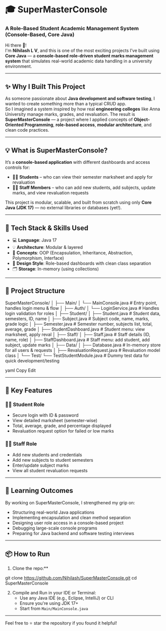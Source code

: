 # 🎓 SuperMasterConsole
### A Role-Based Student Academic Management System (Console-Based, Core Java)

Hi there 👋!  
I'm **Nihilash L V**, and this is one of the most exciting projects I’ve built using **Core Java** — a **console-based role-driven student marks management system** that simulates real-world academic data handling in a university environment.

---

## ✨ Why I Built This Project

As someone passionate about **Java development and software testing**, I wanted to create something more than a typical CRUD app.  
So I imagined a system inspired by how real **engineering colleges** like Anna University manage marks, grades, and revaluation. The result is **SuperMasterConsole** — a project where I applied concepts of **Object-Oriented Programming**, **role-based access**, **modular architecture**, and clean code practices.

---

## 💡 What is SuperMasterConsole?

It’s a **console-based application** with different dashboards and access controls for:

- 👨‍🎓 **Students** – who can view their semester marksheet and apply for revaluation  
- 👩‍🏫 **Staff Members** – who can add new students, add subjects, update marks, and view revaluation requests

This project is modular, scalable, and built from scratch using only **Core Java (JDK 17)** — no external libraries or databases (yet!).

---

## 🔧 Tech Stack & Skills Used

- 💻 **Language**: Java 17  
- 💡 **Architecture**: Modular & layered  
- 🎯 **Concepts**: OOP (Encapsulation, Inheritance, Abstraction, Polymorphism, Interface)  
- 🧠 **Design Style**: Role-based dashboards with clean class separation  
- 🗂️ **Storage**: In-memory (using collections)

---

## 📁 Project Structure

SuperMasterConsole/
│
├── Main/
│ └── MainConsole.java # Entry point, handles login menu & flow
│
├── Auth/
│ └── LoginService.java # Handles login validation for roles
│
├── Student/
│ ├── Student.java # Student data, semesters, ID, name
│ ├── Subject.java # Subject code, name, marks, grade logic
│ ├── Semester.java # Semester number, subjects list, total, average, grade
│ ├── StudentDashboard.java # Student menu: view marksheet, apply reval
│
├── Staff/
│ ├── Staff.java # Staff details (ID, name, role)
│ ├── StaffDashboard.java # Staff menu: add student, add subject, update marks
│
├── Data/
│ ├── Database.java # In-memory store for all users & requests
│ ├── RevaluationRequest.java # Revaluation model class
│
└── Test/
└── TestStudentModule.java # Dummy test data for quick development/testing

yaml
Copy
Edit

---

## 🧩 Key Features

### 👨‍🎓 Student Role
- Secure login with ID & password  
- View detailed marksheet (semester-wise)  
- Total, average, grade, and percentage displayed  
- Revaluation request option for failed or low marks  

### 👩‍🏫 Staff Role
- Add new students and credentials  
- Add new subjects to student semesters  
- Enter/update subject marks  
- View all student revaluation requests  

---

## 📘 Learning Outcomes

By working on SuperMasterConsole, I strengthened my grip on:
- Structuring real-world Java applications  
- Implementing encapsulation and clean method separation  
- Designing user role access in a console-based project  
- Debugging large-scale console programs  
- Preparing for Java backend and software testing interviews  

---

## 📦 How to Run

1. Clone the repo:**

git clone https://github.com/Nihilash/SuperMasterConsole.git
cd SuperMasterConsole

2. Compile and Run in your IDE or Terminal:
   - Use any Java IDE (e.g., Eclipse, IntelliJ) or CLI
   - Ensure you're using JDK 17+
   - Start from `Main/MainConsole.java`

---

Feel free to ⭐ star the repository if you found it helpful!
